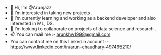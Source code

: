 - 👋 Hi, I’m @Arunjazz
- 👀 I’m interested in taking new projects .
- 🌱 I’m currently learning and working as a backend developer and also interested in ML, DS.
- 💞️ I’m looking to collaborate on projects of data science and research .
- 📫 You can mail me  :- arunkhw1998@gmail.com
-   You can contact me on this Linkedin account :- https://www.linkedin.com/in/arun-chaudhary-497465210/

<!---
Arunjazz/Arunjazz is a ✨ special ✨ repository because its `README.md` (this file) appears on your GitHub profile.
You can click the Preview link to take a look at your changes.
--->
